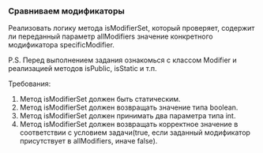 
### Сравниваем модификаторы

Реализовать логику метода isModifierSet, который проверяет,
содержит ли переданный параметр allModifiers значение конкретного модификатора specificModifier.

P.S. Перед выполнением задания ознакомься с классом Modifier и реализацией методов isPublic, isStatic и т.п.


Требования:
1.	Метод isModifierSet должен быть статическим.
2.	Метод isModifierSet должен возвращать значение типа boolean.
3.	Метод isModifierSet должен принимать два параметра типа int.
4.	Метод isModifierSet должен возвращать корректное значение в соответствии с условием задачи(true, если заданный модификатор присутствует в allModifiers, иначе false).


